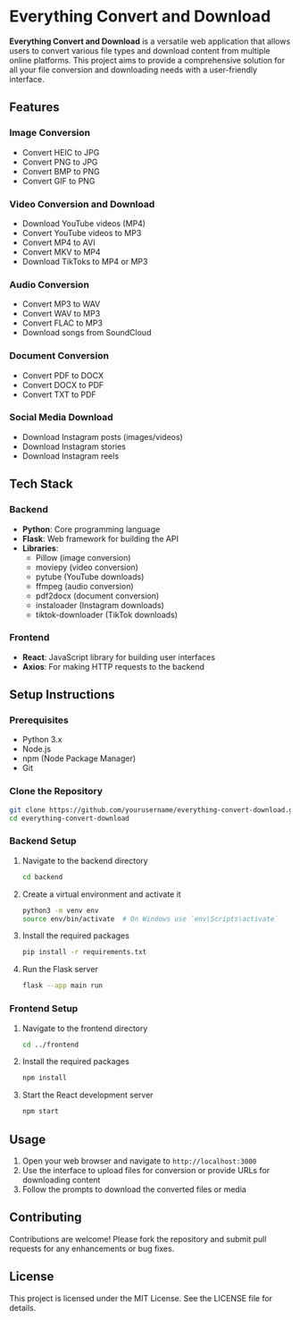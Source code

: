 # Everything Convert and Download

**Everything Convert and Download** is a versatile web application that allows users to convert various file types and download content from multiple online platforms. This project aims to provide a comprehensive solution for all your file conversion and downloading needs with a user-friendly interface.

## Features

### Image Conversion
- Convert HEIC to JPG
- Convert PNG to JPG
- Convert BMP to PNG
- Convert GIF to PNG

### Video Conversion and Download
- Download YouTube videos (MP4)
- Convert YouTube videos to MP3
- Convert MP4 to AVI
- Convert MKV to MP4
- Download TikToks to MP4 or MP3

### Audio Conversion
- Convert MP3 to WAV
- Convert WAV to MP3
- Convert FLAC to MP3
- Download songs from SoundCloud

### Document Conversion
- Convert PDF to DOCX
- Convert DOCX to PDF
- Convert TXT to PDF

### Social Media Download
- Download Instagram posts (images/videos)
- Download Instagram stories
- Download Instagram reels

## Tech Stack

### Backend
- **Python**: Core programming language
- **Flask**: Web framework for building the API
- **Libraries**: 
  - Pillow (image conversion)
  - moviepy (video conversion)
  - pytube (YouTube downloads)
  - ffmpeg (audio conversion)
  - pdf2docx (document conversion)
  - instaloader (Instagram downloads)
  - tiktok-downloader (TikTok downloads)

### Frontend
- **React**: JavaScript library for building user interfaces
- **Axios**: For making HTTP requests to the backend

## Setup Instructions

### Prerequisites
- Python 3.x
- Node.js
- npm (Node Package Manager)
- Git

### Clone the Repository
```bash
git clone https://github.com/yourusername/everything-convert-download.git
cd everything-convert-download
```

### Backend Setup
1. Navigate to the backend directory
   ```bash
   cd backend
   ```
2. Create a virtual environment and activate it
   ```bash
   python3 -m venv env
   source env/bin/activate  # On Windows use `env\Scripts\activate`
   ```
3. Install the required packages
   ```bash
   pip install -r requirements.txt
   ```
4. Run the Flask server
   ```bash
   flask --app main run
   ```

### Frontend Setup
1. Navigate to the frontend directory
   ```bash
   cd ../frontend
   ```
2. Install the required packages
   ```bash
   npm install
   ```
3. Start the React development server
   ```bash
   npm start
   ```

## Usage
1. Open your web browser and navigate to `http://localhost:3000`
2. Use the interface to upload files for conversion or provide URLs for downloading content
3. Follow the prompts to download the converted files or media

## Contributing
Contributions are welcome! Please fork the repository and submit pull requests for any enhancements or bug fixes.

## License
This project is licensed under the MIT License. See the LICENSE file for details.
